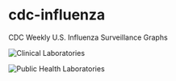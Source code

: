 # cdc-influenza
CDC Weekly U.S. Influenza Surveillance Graphs

![Clinical Laboratories](https://www.cdc.gov/flu/weekly/WeeklyArchives2023-2024/images/WHONPHL44_small.gif?raw=true)

![Public Health Laboratories](https://www.cdc.gov/flu/weekly/weeklyarchives2023-2024/images/WHOPHL44_small.gif?raw=true)
        
